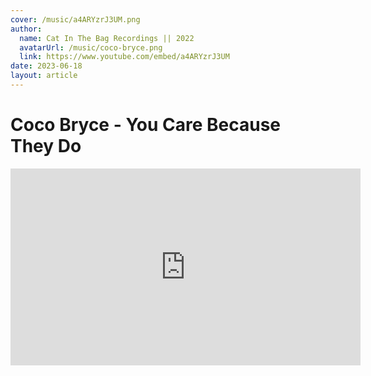 ```yaml
---
cover: /music/a4ARYzrJ3UM.png
author:
  name: Cat In The Bag Recordings || 2022
  avatarUrl: /music/coco-bryce.png
  link: https://www.youtube.com/embed/a4ARYzrJ3UM
date: 2023-06-18
layout: article
---
```


# Coco Bryce - You Care Because They Do

<iframe width="560" height="315" src="https://www.youtube.com/embed/a4ARYzrJ3UM" title="YouTube video player" frameborder="0" allow="accelerometer; autoplay; clipboard-write; encrypted-media; gyroscope; picture-in-picture; web-share" allowfullscreen></iframe>
